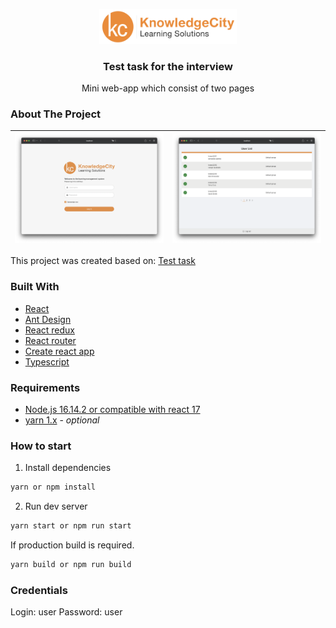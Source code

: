<p align="center">
  <img src="./src/assets/images/logo.svg" alt="Logo" width="220">

  <h3 align="center">Test task for the interview</h3>

  <p align="center">
    Mini web-app which consist of two pages
  </p>
</p>


### About The Project

![](./readmeAssets/kc-login.png) | ![](./readmeAssets/kc-table.png)
---|---

This project was created based on: [Test task](https://docs.google.com/document/d/1VPybrh_sxF1dZMCjrhBBVckDm7GxG5oxiQin_SySgYs/edit)

### Built With
* [React](https://github.com/facebook/react)
* [Ant Design](https://github.com/ant-design/ant-design/)
* [React redux](https://github.com/reduxjs/react-redux)
* [React router](https://github.com/remix-run/react-router)
* [Create react app](https://github.com/facebook/create-react-app)
* [Typescript](https://github.com/microsoft/TypeScript)

### Requirements

* [Node.js 16.14.2 or compatible with react 17](https://nodejs.org/en/)
* [yarn 1.x](https://yarnpkg.com/) - *optional*

### How to start

1. Install dependencies
```sh
yarn or npm install
```

2. Run dev server
```sh
yarn start or npm run start
```

If production build is required.
```sh
yarn build or npm run build
```

### Credentials

Login: user
Password: user